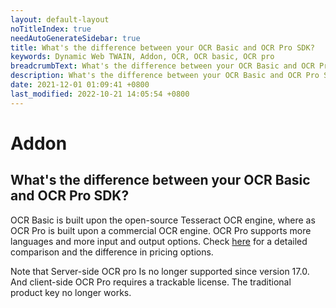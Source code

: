 ```yaml
---
layout: default-layout
noTitleIndex: true
needAutoGenerateSidebar: true
title: What's the difference between your OCR Basic and OCR Pro SDK?
keywords: Dynamic Web TWAIN, Addon, OCR, OCR basic, OCR pro
breadcrumbText: What's the difference between your OCR Basic and OCR Pro SDK?
description: What's the difference between your OCR Basic and OCR Pro SDK?
date: 2021-12-01 01:09:41 +0800
last_modified: 2022-10-21 14:05:54 +0800
---
```


# Addon

## What's the difference between your OCR Basic and OCR Pro SDK?

OCR Basic is built upon the open-source Tesseract OCR engine, where as OCR Pro is built upon a commercial OCR engine. OCR Pro supports more languages and more input and output options. Check <a href="https://www.dynamsoft.com/web-twain/cpp-ocr-library/" target="_blank">here</a> for a detailed comparison and the difference in pricing options.

Note that Server-side OCR pro Is no longer supported since version 17.0. And client-side OCR Pro requires a trackable license. The traditional product key no longer works.
